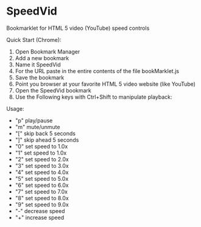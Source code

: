 # SpeedVid

Bookmarklet for HTML 5 video (YouTube) speed controls

Quick Start (Chrome):

1. Open Bookmark Manager
2. Add a new bookmark
3. Name it SpeedVid
4. For the URL paste in the entire contents of the file bookMarklet.js
5. Save the bookmark
6. Point you browser at your favorite HTML 5 video website (like YouTube)
7. Open the SpeedVid bookmark
8. Use the Following keys with Ctrl+Shift to manipulate playback:

Usage:

- "p" play/pause
- "m" mute/unmute
- "[" skip back 5 seconds
- "]" skip ahead 5 seconds
- "0" set speed to 1.0x
- "1" set speed to 1.0x
- "2" set speed to 2.0x
- "3" set speed to 3.0x
- "4" set speed to 4.0x
- "5" set speed to 5.0x
- "6" set speed to 6.0x
- "7" set speed to 7.0x
- "8" set speed to 8.0x
- "9" set speed to 9.0x
- "-" decrease speed
- "+" increase speed
